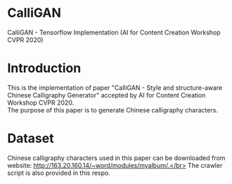 # CalliGAN
CalliGAN - Tensorflow Implementation (AI for Content Creation Workshop CVPR 2020)

# Introduction
This is the implementation of paper "CalliGAN - Style and structure-aware Chinese Calligraphy Generator" accepted by AI for Content Creation Workshop CVPR 2020.</br>
The purpose of this paper is to generate Chinese calligraphy characters.

# Dataset
Chinese calligraphy characters used in this paper can be downloaded from website: http://163.20.160.14/~word/modules/myalbum/.</br>
The crawler script is also provided in this respo.
